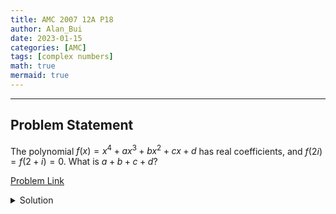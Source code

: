 ```yaml
---
title: AMC 2007 12A P18    
author: Alan_Bui    
date: 2023-01-15
categories: [AMC]
tags: [complex numbers]
math: true    
mermaid: true  
---
```


---
## Problem Statement

The polynomial $f(x) = x^{4} + ax^{3} + bx^{2} + cx + d$ has real coefficients, and $f(2i) = f(2 + i) = 0.$ What is $a + b + c + d?$

[Problem Link](https://artofproblemsolving.com/wiki/index.php/2007_AMC_12A_Problems/Problem_18)

<details>
<summary> Solution </summary>

$$f(x) = (x - r_1)(x - r_2)(x - r_3)(x - r_4)$$

$$\text{let } r_1 = 2i \implies r_2 = -2i$$

$$\text{let } r_3 = 2 + i \implies r_4 = 2 - i$$

$$f(x) = (x - 2i)(x - (-2i))(x - (2 +i))(x - (2 - i))$$

$$f(x) = (x^2 - 4i^2)(x^2 - 4x + 4 - i^2) = (x^2 + 4)(x^2 - 4x + 5)$$

$$f(x) = x^4 - 4x^3 + 5x^2 + 4x^2 - 16x + 20$$

$$f(x) = x^4 - 4x^3 + 9x^2 - 16x + 20$$

$$\therefore a = -4, b = 9, c = -16, d = 20 \implies a+b+c+d = 9$$

</details>
